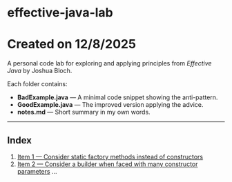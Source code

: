 # effective-java-lab
# Created on 12/8/2025

A personal code lab for exploring and applying principles from *Effective Java* by Joshua Bloch.

Each folder contains:
- **BadExample.java** — A minimal code snippet showing the anti-pattern.
- **GoodExample.java** — The improved version applying the advice.
- **notes.md** — Short summary in my own words.

---

## Index
1. [Item 1 — Consider static factory methods instead of constructors](items/item01_static_factory_methods/notes.md)
2. [Item 2 — Consider a builder when faced with many constructor parameters](items/item02_builder_pattern/notes.md)
   ...
